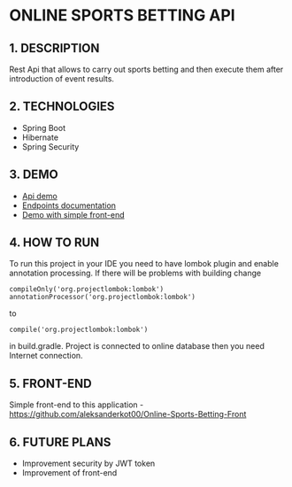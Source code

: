 # ONLINE SPORTS BETTING API

## 1. DESCRIPTION

Rest Api that allows to carry out sports betting and then execute them after introduction of event results.

## 2. TECHNOLOGIES
- Spring Boot
- Hibernate
- Spring Security

## 3. DEMO

- [Api demo](https://online-sports-betting.herokuapp.com/users)
- [Endpoints documentation](https://online-sports-betting.herokuapp.com/swagger-ui.html)
- [Demo with simple front-end](https://osb-front.herokuapp.com)

## 4. HOW TO RUN

To run this project in your IDE you need to have lombok plugin and enable annotation processing. If there will be problems with building change 
```
compileOnly('org.projectlombok:lombok')
annotationProcessor('org.projectlombok:lombok')
```
to
```
compile('org.projectlombok:lombok')
```
in build.gradle. Project is connected to online database then you need Internet connection.

## 5. FRONT-END

Simple front-end to this application - https://github.com/aleksanderkot00/Online-Sports-Betting-Front 

## 6. FUTURE PLANS

- Improvement security by JWT token
- Improvement of front-end
